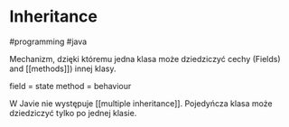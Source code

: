 # Inheritance
#programming #java 

Mechanizm, dzięki któremu jedna klasa może dziedziczyć cechy (Fields) and [[methods]]) innej klasy.

field = state
method = behaviour

W Javie nie występuje [[multiple inheritance]]. Pojedyńcza klasa może dziedziczyć tylko po jednej klasie.